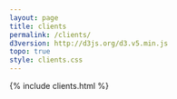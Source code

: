 ```yaml
---
layout: page
title: clients
permalink: /clients/
d3version: http://d3js.org/d3.v5.min.js
topo: true
style: clients.css
---
```


{% include clients.html %}
